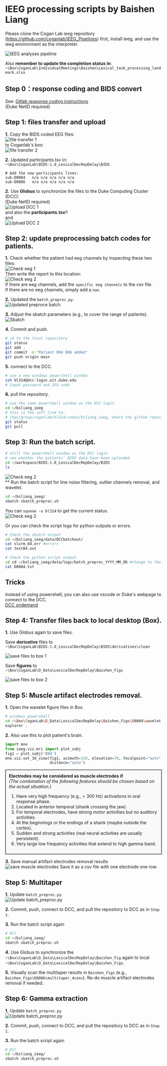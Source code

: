 # IEEG processing scripts by Baishen Liang

Please clone the Cogan Lab ieeg repository (https://github.com/coganlab/IEEG_Pipelines) first, install ieeg, and use the ieeg environment as the interpreter.  

![IEEG analyses pipeline](materials/analyze_pipeline.png)   

Also **remember to update the completion status in**:  
`~\Box\CoganLab\IndividualMeetings\Baishen\Lexical_task_processing_landmark.xlsx`  

## Step 0：response coding and BIDS convert  
See: [Gitlab response coding instructions](https://coganlab.pages.oit.duke.edu/wiki/docs/ECoG_In_Unit/Response_Coding/)  
(Duke NetID required)  
  
## Step 1: files transfer and upload
**1.** Copy the BIDS coded EEG files:  
![file transfer 1](materials/files_transfer_1.png)  
to Coganlab's box:  
![file transfer 2](materials/files_transfer_2.png)  

**2.** Updated participants.tsv in:  
`~\Box\CoganLab\BIDS-1.0_LexicalDecRepDelay\BIDS`  
````text
# Add the new participants lines:  
sub-D0084	n/a	n/a	n/a	n/a	n/a
sub-D0086	n/a	n/a	n/a	n/a	n/a
````
  
**2.** Use **Globus** to synchronize the files to the Duke Computing Cluster (DCC):  
(Duke NetID required)  
![Upload DCC 1](materials/upload_DCC_1.png)  
and also the **participants.tsv**!!  
and  
![Upload DCC 2](materials/upload_DCC_2.png)  
  
## Step 2: update preprocessing batch codes for patients.  
**1.** Check whether the patient had eeg channels by inspecting these two files:  
![Check eeg 1](materials/check_eeg_chs_1.png)  
Then write the report to this location:  
![Check eeg 2](materials/check_eeg_chs_2.png)  
If there are eeg channels, add the `specific eeg channels` to the csv file.  
If there are no eeg channels, simply add a `nan`.  

**2.** Updated the `batch_preproc.py`.  
![Updated preproce batch](materials/update_preproc_batch.png) 

**3.** Adjust the sbatch parameters (e.g., to cover the range of patients).  
![Sbatch](materials/sbatch.png) 

**4.** Commit and push. 
````bash
# cd to the local repository
git status
git add .
git commit -m "Patient D84 D86 added"
git push origin main
````

**5.** connect to the DCC.  
````bash
# use a new windows powershell window
ssh bl314@dcc-login.oit.duke.edu
# Input password and 2FA code
````

**6.** pull the repository.
````bash
# use the same powershell window as the DCC login
cd ~/bsliang_ieeg
# this is the soft link to:
# /hpc/group/coganlab/bl314/codes/bsliang_ieeg, where the github repository is cloned
git status
git pull
````
## Step 3: Run the batch script.
````bash
# still the powershell window as the DCC login
# see whether the patients' BIDS data have been uploaded
cd ~/workspace/BIDS-1.0_LexicalDecRepDelay/BIDS
ls
````
![Check eeg 2](materials/check_dcc_workspace.png)  
** Run the batch script for line noise filtering, outlier channels removal, and wavelet.  
````bash
cd ~/bsliang_ieeg/
sbatch sbatch_preproc.sh
````
You can `squeue -u bl314` to get the current status.  
![Check eeg 2](materials/DCC_squeue.png)  
 
Or you can check the script logs for python outputs or errors.  
````bash
# Check the sbatch output
cd ~/bsliang_ieeg/data/DCCbatchout/
cat slurm_84.err #errors
cat test84.out

# Check the python script output
cd cd ~/bsliang_ieeg/data/logs/batch_preproc_YYYY_MM_DD #change to the processing day
cat D0084.txt
````
## Tricks
Instead of using powershell, you can also use vscode or Duke's webpage to connect to the DCC.  
[DCC ondemand](https://dcc-ondemand-01.oit.duke.edu/pun/sys/dashboard/)  

## Step 4: Transfer files back to local desktop (Box).
**1.** Use Globus again to save files.  
  
Save **derivative** files to  
`~\Box\CoganLab\BIDS-1.0_LexicalDecRepDelay\BIDS\derivatives\clean`  

![save files to box 1](materials/save_files_to_box_1.png)  
  
Save **figures** to  
`~\Box\CoganLab\D_Data\LexicalDecRepDelay\Baishen_Figs` 

![save files to box 2](materials/save_files_to_box_2.png)  

## Step 5: Muscle artifact electrodes removal.  
**1.** Open the wavelet figure files in Box.    
````bash
# windows powershell
cd ~\Box\CoganLab\D_Data\LexicalDecRepDelay\Baishen_Figs\D0084\wavelet
explorer .
````
**2.** Also use this to plot patient's brain.  
````python
import mne
from ieeg.viz.mri import plot_subj
fig1 = plot_subj('D84')
mne.viz.set_3d_view(fig1, azimuth=150, elevation=70, focalpoint="auto",
                    distance="auto")
````
<div style="border: 2px solid #555; padding: 10px; background-color: #f9f9f9;">
  <strong>Electrodes may be considered as muscle electrodes if</strong><br>
  <em>(The combination of the following features should be chosen based on the actual situation.)</em>
  <ol>
    <li>Have very high frequency (e.g., &gt; 300 Hz) activations in oral response phase.</li>
    <li>Located in anterior temporal (shank crossing the jaw).</li>
    <li>For temporal electrodes, have strong motor activities but no auditory activities.</li>
    <li>At the beginnings or the endings of a shank (maybe outside the cortex).</li>
    <li>Sudden and strong activities (real neural activities are usually persistent).</li>
    <li>Very large low frequency activities that extend to high gamma band.</li>
  </ol>
</div>

**3.** Save manual artifact electrodes removal results  
![save muscle electrodes](materials/sav_muscle_electrodes.png) 
Save it as a csv file with one electrode one row.  

## Step 5: Multitaper  
**1.** Update `batch_preproc.py`  
![Update batch_preproc.py](materials/update_preproc_batch_multitaper.png) 

**2.** Commit, push, connect to DCC, and pull the repository to DCC as in `Step 1`.   

**3.**  Run the batch script again
````bash
# DCC
cd ~/bsliang_ieeg/
sbatch sbatch_preproc.sh
````
**4.**  Use Globus to synchronize the `~\Box\CoganLab\D_Data\LexicalDecRepDelay\Baishen_Fig` again to local `~\Box\CoganLab\D_Data\LexicalDecRepDelay\Baishen_Figs`.  

**5.**  Visually scan the multitaper results in `Baishen_Figs` (e.g., `Baishen_Figs\D0086\multitaper_4cons`). Re-do muscle artifact electrodes removal if needed.  

## Step 6: Gamma extraction
**1.** Update `batch_preproc.py`  
![Update batch_preproc.py](materials/update_preproc_batch_gamma.png) 

**2.** Commit, push, connect to DCC, and pull the repository to DCC as in `Step 1`.   

**3.**  Run the batch script again
````bash
# DCC
cd ~/bsliang_ieeg/
sbatch sbatch_preproc.sh
````
